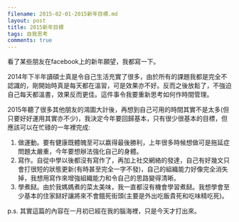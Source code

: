 ```yaml
---
filename: 2015-02-01-2015新年目標.md
layout: post
title: 2015新年目標
tags: 自我思考
comments: true
---
```

看了某些朋友在facebook上的新年願望，我都寫一下。

2014年下半年讀碩士真是令自己生活充實了很多，由於所有的課題我都是完全不認識的，剛開始時真是每天都在溫習，可是效果亦不好。反而之後放鬆了，不強迫自己每天都溫書，效果反而更佳。這件事令我要重新思考如何作時間管理。

2015年聽了很多其他朋友的鴻圖大計後，再想到自己可用的時間其實不是太多(但只要好好運用其實亦不少)，我決定今年要回歸基本，只有很少很基本的目標，但應該可以在忙碌的一年裡完成:

1. 做運動。要有健康既體魄至可以嬴得最後勝利，上年很多時候想做可是拖延症問題太嚴重，今年要想辦法強化自己的身體。
2. 寫作。自從中學以後都沒有寫作了，再加上社交網絡的發達，自己有好幾文只會打很短的狀態更新(有時甚至完全一字不發)，自己的組織能力好像完全消失掉，我想用寫作來增強組織能力和令自己的思路變得清晰。
3. 學煮餸。由於我媽媽煮的菜太美味，我一直都沒有機會學習煮餸。我想學會至少基本的住家餸好讓將來不會餓死街頭(主要是外出吃飯貴死和吃味精吃死)。

p.s. 其實這篇的內容在一月初已經在我的腦海裡，只是今天才打出來。